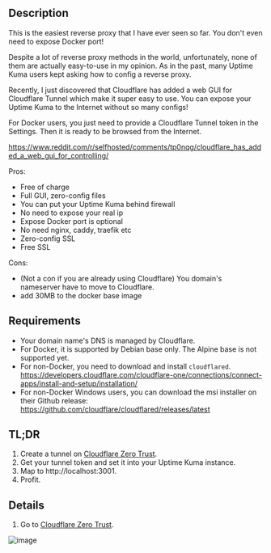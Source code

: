 ## Description

This is the easiest reverse proxy that I have ever seen so far. You don't even need to expose Docker port!

Despite a lot of reverse proxy methods in the world, unfortunately, none of them are actually easy-to-use in my opinion. As in the past, many Uptime Kuma users kept asking how to config a reverse proxy.

Recently, I just discovered that Cloudflare has added a web GUI for Cloudflare Tunnel which make it super easy to use. You can expose your Uptime Kuma to the Internet without so many configs!

For Docker users, you just need to provide a Cloudflare Tunnel token in the Settings. Then it is ready to be browsed from the Internet. 


https://www.reddit.com/r/selfhosted/comments/tp0nqg/cloudflare_has_added_a_web_gui_for_controlling/

Pros:
- Free of charge
- Full GUI, zero-config files
- You can put your Uptime Kuma behind firewall
- No need to expose your real ip
- Expose Docker port is optional
- No need nginx, caddy, traefik etc
- Zero-config SSL
- Free SSL

Cons:
- (Not a con if you are already using Cloudflare) You domain's nameserver have to move to Cloudflare.
- add 30MB to the docker base image

## Requirements

- Your domain name's DNS is managed by Cloudflare.
- For Docker, it is supported by Debian base only. The Alpine base is not supported yet.
- For non-Docker, you need to download and install `cloudflared`. https://developers.cloudflare.com/cloudflare-one/connections/connect-apps/install-and-setup/installation/
- For non-Docker Windows users, you can download the msi installer on their Github release: https://github.com/cloudflare/cloudflared/releases/latest

## TL;DR

1. Create a tunnel on [Cloudflare Zero Trust](https://dash.teams.cloudflare.com/).
2. Get your tunnel token and set it into your Uptime Kuma instance.
3. Map to http://localhost:3001.
3. Profit.

## Details

1. Go to [Cloudflare Zero Trust](https://dash.teams.cloudflare.com/).


![image](https://user-images.githubusercontent.com/1336778/160821358-aff29332-6383-447e-a552-dbdeba014a77.png)
